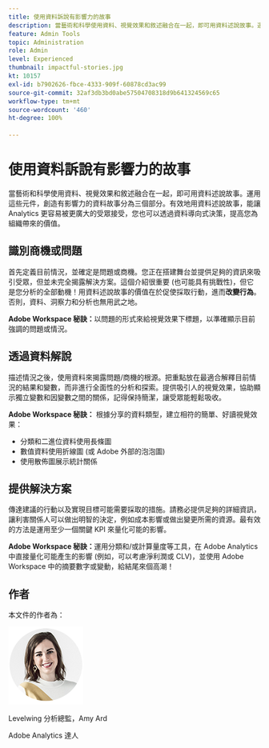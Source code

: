 ```yaml
---
title: 使用資料訴說有影響力的故事
description: 當藝術和科學使用資料、視覺效果和敘述融合在一起，即可用資料述說故事。運用這些元件，創造有影響力的資料故事分為三個部分。有效地用資料述說故事，能讓 Analytics 更容易被更廣大的受眾接受，您也可以透過資料導向式決策，提高您為組織帶來的價值。
feature: Admin Tools
topic: Administration
role: Admin
level: Experienced
thumbnail: impactful-stories.jpg
kt: 10157
exl-id: b7902626-fbce-4333-909f-60878cd3ac99
source-git-commit: 32af3db3bd0abe57504708318d9b641324569c65
workflow-type: tm+mt
source-wordcount: '460'
ht-degree: 100%

---
```


# 使用資料訴說有影響力的故事

當藝術和科學使用資料、視覺效果和敘述融合在一起，即可用資料述說故事。運用這些元件，創造有影響力的資料故事分為三個部分。有效地用資料述說故事，能讓 Analytics 更容易被更廣大的受眾接受，您也可以透過資料導向式決策，提高您為組織帶來的價值。

## 識別商機或問題

首先定義目前情況，並確定是問題或商機。您正在搭建舞台並提供足夠的資訊來吸引受眾，但並未完全揭露解決方案。這個介紹很重要 (也可能具有挑戰性)，但它是您分析的全部動機！用資料述說故事的價值在於促使採取行動，進而&#x200B;**改變行為**。否則，資料、洞察力和分析也無用武之地。

**Adobe Workspace 秘訣：**&#x200B;以問題的形式來給視覺效果下標題，以準確顯示目前強調的問題或情況。

## 透過資料解說

描述情況之後，使用資料來揭露問題/商機的根源。把重點放在最適合解釋目前情況的結果和變數，而非進行全面性的分析和探索。提供吸引人的視覺效果，協助顯示獨立變數和因變數之間的關係，記得保持簡潔，讓受眾能輕鬆吸收。

**Adobe Workspace 秘訣：**
根據分享的資料類型，建立相符的簡單、好讀視覺效果：

* 分類和二進位資料使用長條圖
* 數值資料使用折線圖 (或 Adobe 外部的泡泡圖)
* 使用散佈圖展示統計關係

## 提供解決方案

傳達建議的行動以及實現目標可能需要採取的措施。請務必提供足夠的詳細資訊，讓利害關係人可以做出明智的決定，例如成本影響或做出變更所需的資源。最有效的方法是運用至少一個關鍵 KPI 來量化可能的影響。

**Adobe Workspace 秘訣：**&#x200B;運用分類和/或計算量度等工具，在 Adobe Analytics 中直接量化可能產生的影響 (例如，可以考慮淨利潤或 CLV)，並使用 Adobe Workspace 中的摘要數字或變動，給結尾來個高潮！

## 作者

本文件的作者為：

![Amy Ard](assets/amy-ard-headshot-small.png)

Levelwing 分析總監，Amy Ard

Adobe Analytics 達人

